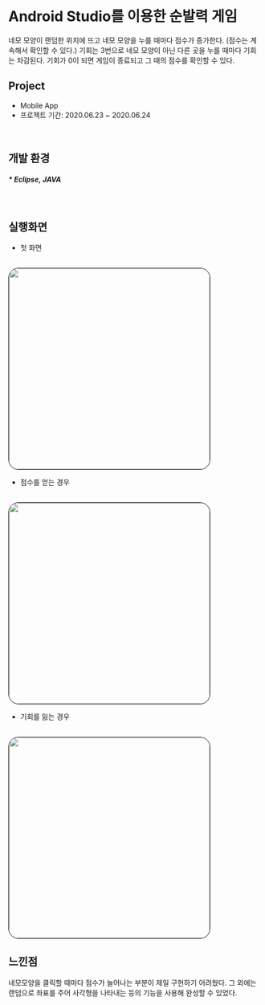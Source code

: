 # Android Studio를 이용한 순발력 게임
네모 모양이 랜덤한 위치에 뜨고 네모 모양을 누를 때마다 점수가 증가한다. (점수는 계속해서 확인할 수 있다.)
기회는 3번으로 네모 모양이 아닌 다른 곳을 누를 때마다 기회는 차감된다.
기회가 0이 되면 게임이 종료되고 그 때의 점수를 확인할 수 있다.
<br>

## Project
* Mobile App
* 프로젝트 기간: 2020.06.23 ~ 2020.06.24

<br>

## 개발 환경
##### * Eclipse, JAVA
<br>

## 실행화면
- 첫 화면 
<br>
<img style="border: 1px solid black !important; border-radius:20px; " src="https://user-images.githubusercontent.com/61824695/97989017-41b3f980-1e21-11eb-8e08-fac080d01356.jpg"
width="400px" />
<br>

- 점수를 얻는 경우
<br>
<img style="border: 1px solid black !important; border-radius:20px; " src="https://user-images.githubusercontent.com/61824695/97989147-732cc500-1e21-11eb-808c-9c76ed48a6f7.jpg"
width="400px" />
<br>

- 기회를 잃는 경우
<br>
<img style="border: 1px solid black !important; border-radius:20px; " src="https://user-images.githubusercontent.com/61824695/97989158-77f17900-1e21-11eb-85cd-cadabd8bf622.jpg"
width="400px" />
<br>

## 느낀점
네모모양을 클릭할 때마다 점수가 늘어나는 부분이 제일 구현하기 어려웠다. 
그 외에는 랜덤으로 좌표를 주어 사각형을 나타내는 등의 기능을 사용해 완성할 수 있었다. 


